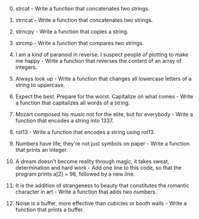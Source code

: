 0. strcat - Write a function that concatenates two strings.

1. strncat - Write a function that concatenates two strings.

2. strncpy - Write a function that copies a string.

3. strcmp - Write a function that compares two strings.

4. I am a kind of paranoid in reverse. I suspect people of plotting to make me happy - Write a function that reverses the content of an array of integers.

5. Always look up - Write a function that changes all lowercase letters of a string to uppercase.

6. Expect the best. Prepare for the worst. Capitalize on what comes - Write a function that capitalizes all words of a string.

7. Mozart composed his music not for the elite, but for everybody - Write a function that encodes a string into 1337.

8. rot13 - Write a function that encodes a string using rot13.

9. Numbers have life; they're not just symbols on paper - Write a function that prints an integer.

10. A dream doesn't become reality through magic; it takes sweat, determination and hard work - Add one line to this code, so that the program prints a[2] = 98, followed by a new line.

11. It is the addition of strangeness to beauty that constitutes the romantic character in art - Write a function that adds two numbers.

12. Noise is a buffer, more effective than cubicles or booth walls - Write a function that prints a buffer.
